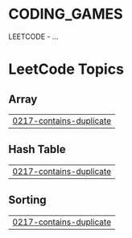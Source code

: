# CODING_GAMES
LEETCODE - ...

<!---LeetCode Topics Start-->
# LeetCode Topics
## Array
|  |
| ------- |
| [0217-contains-duplicate](https://github.com/lefortnuno/CODING_GAMES/tree/master/0217-contains-duplicate) |
## Hash Table
|  |
| ------- |
| [0217-contains-duplicate](https://github.com/lefortnuno/CODING_GAMES/tree/master/0217-contains-duplicate) |
## Sorting
|  |
| ------- |
| [0217-contains-duplicate](https://github.com/lefortnuno/CODING_GAMES/tree/master/0217-contains-duplicate) |
<!---LeetCode Topics End-->